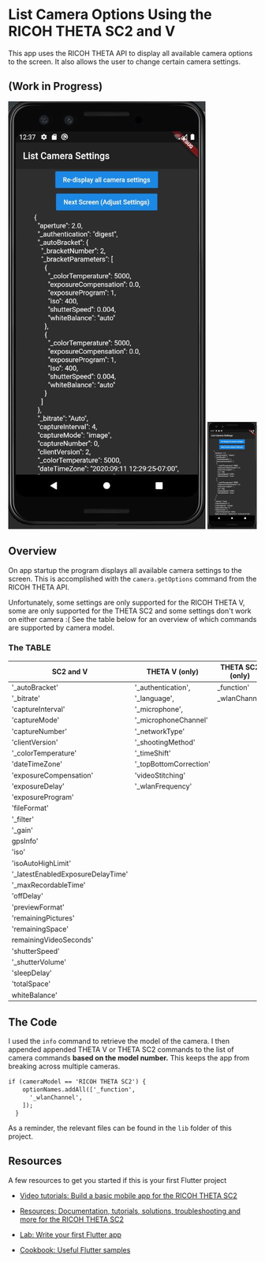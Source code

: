 # List Camera Options Using the RICOH THETA SC2 and V

This app uses the RICOH THETA API to display all available camera options to the screen.
It also allows the user to change certain camera settings.

## (Work in Progress)
![screenshot of settings](images/app_home.JPG)
<img src="images/app_home.JPG" width="100">

## Overview
On app startup the program displays all available camera settings to the screen. This is accomplished with the `camera.getOptions` command from the RICOH THETA API.

Unfortunately, some settings are only supported for the RICOH THETA V, some are only supported for the THETA SC2 and some settings don't work on either camera :(
See the table below for an overview of which commands are supported by camera model.

### The TABLE

SC2 and V | THETA V (only) | THETA SC2 (only) | Neither
 --------- | -------------- | ---------------- | ----------
'_autoBracket' |  '_authentication',  |  _function'    | _bluetoothClassicEnable
'_bitrate'   |  '_language',  |   _wlanChannel   |  _bluetoothPower
'captureInterval'  |  '_microphone',  |      |  _compositeShootingTime
'captureMode'  |  '_microphoneChannel'  |      |  _HDMIreso
'captureNumber'  |  '_networkType'  |      |  _imageStitching
'clientVersion' |   '_shootingMethod'  |      |  _visibilityReduction
'_colorTemperature' |   '_timeShift'  |      |
'dateTimeZone' |   '_topBottomCorrection'  |      |
'exposureCompensation' |   'videoStitching'  |      |
'exposureDelay' |   '_wlanFrequency'  |      |
'exposureProgram' |    |      |
'fileFormat' |    |      |
'_filter' |    |      |
'_gain' |    |      |
gpsInfo' |    |      |
'iso' |    |      |
'isoAutoHighLimit' |    |      |
'_latestEnabledExposureDelayTime' |    |      |
'_maxRecordableTime' |    |      |
'offDelay' |    |      |
'previewFormat' |    |      |
'remainingPictures' |    |      |
'remainingSpace' |    |      |
remainingVideoSeconds' |    |      |
'shutterSpeed' |    |      |
'_shutterVolume' |    |      |
'sleepDelay' |    |      |
'totalSpace' |    |      |
whiteBalance' |  |   |


## The Code
I used the `info` command to retrieve the model of the camera. I then appended appended THETA V or THETA SC2 commands to the list of camera commands **based on the model number.** This keeps the app from breaking across multiple cameras.
```
if (cameraModel == 'RICOH THETA SC2') {
    optionNames.addAll(['_function',
      '_wlanChannel',
    ]);
  }
```
As a reminder, the relevant files can be found in the `lib` folder of this project. 

## Resources
A few resources to get you started if this is your first Flutter project
- [Video tutorials: Build a basic mobile app for the RICOH THETA SC2](https://youtu.be/Ayd8_FD2H58)
- [Resources: Documentation, tutorials, solutions, troubleshooting and more for the RICOH THETA SC2](https://theta360.guide/special/sc2/)

- [Lab: Write your first Flutter app](https://flutter.dev/docs/get-started/codelab)
- [Cookbook: Useful Flutter samples](https://flutter.dev/docs/cookbook)


